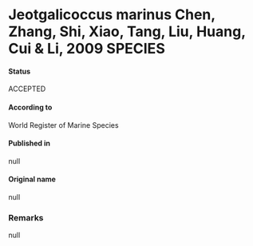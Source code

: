 # Jeotgalicoccus marinus Chen, Zhang, Shi, Xiao, Tang, Liu, Huang, Cui & Li, 2009 SPECIES

#### Status
ACCEPTED

#### According to
World Register of Marine Species

#### Published in
null

#### Original name
null

### Remarks
null